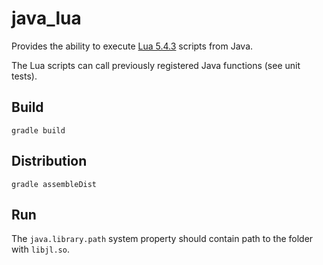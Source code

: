 # java_lua

Provides the ability to execute [Lua 5.4.3](https://www.lua.org/about.html)
scripts from Java.

The Lua scripts can call previously registered Java functions (see unit tests).

## Build

```
gradle build
```

## Distribution

```
gradle assembleDist
```

## Run

The `java.library.path` system property should contain path to the folder with
`libjl.so`.
